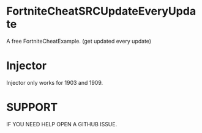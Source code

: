 # FortniteCheatSRCUpdateEveryUpdate
A free FortniteCheatExample. (get updated every update)

# Injector
Injector only works for 1903 and 1909.


# SUPPORT
IF YOU NEED HELP OPEN A GITHUB ISSUE.



